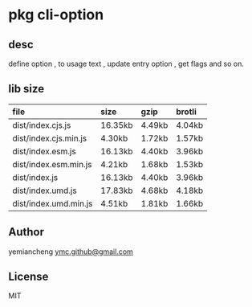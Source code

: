 # pkg cli-option

## desc
define option , to usage text , update entry option , get flags and so on.

## lib size  
file | size | gzip | brotli
:---- | :---- | :---- | :----
dist/index.cjs.js | 16.35kb | 4.49kb | 4.04kb
dist/index.cjs.min.js | 4.30kb | 1.72kb | 1.57kb
dist/index.esm.js | 16.13kb | 4.40kb | 3.96kb
dist/index.esm.min.js | 4.21kb | 1.68kb | 1.53kb
dist/index.js | 16.13kb | 4.40kb | 3.96kb
dist/index.umd.js | 17.83kb | 4.68kb | 4.18kb
dist/index.umd.min.js | 4.51kb | 1.81kb | 1.66kb

## Author
yemiancheng <ymc.github@gmail.com>

## License
MIT